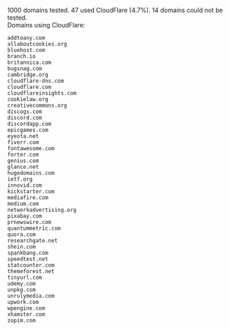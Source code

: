 1000 domains tested. 47 used CloudFlare (4.7%). 14 domains could not be tested.<br>
Domains using CloudFlare:
```
addtoany.com
allaboutcookies.org
bluehost.com
branch.io
britannica.com
bugsnag.com
cambridge.org
cloudflare-dns.com
cloudflare.com
cloudflareinsights.com
cookielaw.org
creativecommons.org
discogs.com
discord.com
discordapp.com
epicgames.com
eyeota.net
fiverr.com
fontawesome.com
forter.com
genius.com
glance.net
hugedomains.com
ietf.org
innovid.com
kickstarter.com
mediafire.com
medium.com
networkadvertising.org
pixabay.com
prnewswire.com
quantummetric.com
quora.com
researchgate.net
shein.com
spankbang.com
speedtest.net
statcounter.com
themeforest.net
tinyurl.com
udemy.com
unpkg.com
unrulymedia.com
upwork.com
wpengine.com
xhamster.com
zopim.com
```
	
